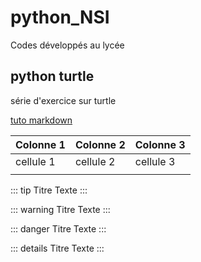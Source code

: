 # python_NSI
Codes développés au lycée

## python turtle
série d'exercice sur turtle


[tuto markdown](https://documentation-snds.health-data-hub.fr/contribuer/guide_contribution/tutoriel_markdown.html#introduire-du-code)

| Colonne 1 | Colonne 2 | Colonne 3 |
|-----------|-----------|-----------|
| cellule 1 | cellule 2 | cellule 3 |
|           |           |           |

::: tip Titre
Texte
:::

::: warning Titre
Texte
:::

::: danger Titre
Texte
:::

::: details Titre
Texte
:::
